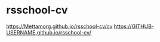 # rsschool-cv
https://Mettamorg.github.io/rsschool-cv/cv
https://GITHUB-USERNAME.github.io/rsschool-cv/
